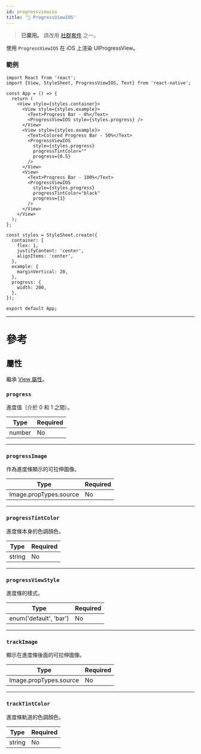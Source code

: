```yaml
---
id: progressviewios
title: '🚧 ProgressViewIOS'
---
```


> **已棄用。** 請改用 [社群套件](https://reactnative.directory/?search=progressview) 之一。

使用 `ProgressViewIOS` 在 iOS 上渲染 UIProgressView。

### 範例

```SnackPlayer name=ProgressViewIOS&supportedPlatforms=ios
import React from 'react';
import {View, StyleSheet, ProgressViewIOS, Text} from 'react-native';

const App = () => {
  return (
    <View style={styles.container}>
      <View style={styles.example}>
        <Text>Progress Bar - 0%</Text>
        <ProgressViewIOS style={styles.progress} />
      </View>
      <View style={styles.example}>
        <Text>Colored Progress Bar - 50%</Text>
        <ProgressViewIOS
          style={styles.progress}
          progressTintColor=""
          progress={0.5}
        />
      </View>
      <View>
        <Text>Progress Bar - 100%</Text>
        <ProgressViewIOS
          style={styles.progress}
          progressTintColor="black"
          progress={1}
        />
      </View>
    </View>
  );
};

const styles = StyleSheet.create({
  container: {
    flex: 1,
    justifyContent: 'center',
    alignItems: 'center',
  },
  example: {
    marginVertical: 20,
  },
  progress: {
    width: 200,
  },
});

export default App;
```

---

# 參考

## 屬性

繼承 [View 屬性](view.md#props)。

### `progress`

進度值（介於 0 和 1 之間）。

| Type   | Required |
| ------ | -------- |
| number | No       |

---

### `progressImage`

作為進度條顯示的可拉伸圖像。

| Type                   | Required |
| ---------------------- | -------- |
| Image.propTypes.source | No       |

---

### `progressTintColor`

進度條本身的色調顏色。

| Type   | Required |
| ------ | -------- |
| string | No       |

---

### `progressViewStyle`

進度條的樣式。

| Type                   | Required |
| ---------------------- | -------- |
| enum('default', 'bar') | No       |

---

### `trackImage`

顯示在進度條後面的可拉伸圖像。

| Type                   | Required |
| ---------------------- | -------- |
| Image.propTypes.source | No       |

---

### `trackTintColor`

進度條軌道的色調顏色。

| Type   | Required |
| ------ | -------- |
| string | No       |